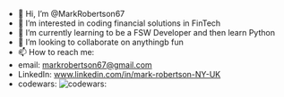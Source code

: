 - 👋 Hi, I’m @MarkRobertson67
- 👀 I’m interested in coding financial solutions in FinTech
- 🌱 I’m currently learning to be a FSW Developer and then learn Python
- 💞️ I’m looking to collaborate on anythingb fun
- 📫 How to reach me: 
- email: <markrobertson67@gmail.com>
- LinkedIn: www.linkedin.com/in/mark-robertson-NY-UK
- codewars: ![codewars:](https://www.codewars.com/users/Solaris666/badges/large)

<!---
MarkRobertson67/MarkRobertson67 is a ✨ special ✨ repository because its `README.md` (this file) appears on your GitHub profile.
You can click the Preview link to take a look at your changes.
--->
